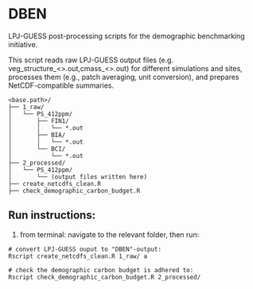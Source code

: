 # DBEN
LPJ-GUESS post-processing scripts for the demographic benchmarking initiative.

This script reads raw LPJ-GUESS output files (e.g. veg_structure_<>.out,cmass_<>.out) for different simulations and sites, processes them (e.g., patch averaging, unit conversion), and prepares NetCDF-compatible summaries.


```
<base.path>/
├── 1_raw/
│   └── PS_412ppm/
│       ├── FIN1/
│       │   └── *.out
│       ├── BIA/
│       │   └── *.out
│       └── BCI/
│           └── *.out
├── 2_processed/
│   └── PS_412ppm/
│       └── (output files written here)
├── create_netcdfs_clean.R
├── check_demographic_carbon_budget.R
```


## Run instructions:

1) from terminal:
navigate to the relevant folder, then run:

```
# convert LPJ-GUESS ouput to "DBEN"-output:
Rscript create_netcdfs_clean.R 1_raw/ a

# check the demographic carbon budget is adhered to:
Rscript check_demographic_carbon_budget.R 2_processed/

```



